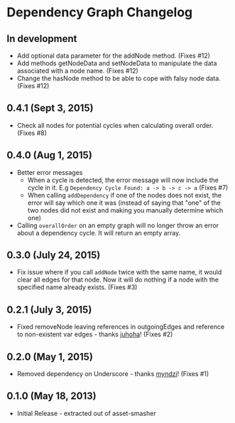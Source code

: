 # Dependency Graph Changelog

## In development

- Add optional data parameter for the addNode method. (Fixes #12)
- Add methods getNodeData and setNodeData to manipulate the data associated with a node name. (Fixes #12)
- Change the hasNode method to be able to cope with falsy node data. (Fixes #12)

## 0.4.1 (Sept 3, 2015)

- Check all nodes for potential cycles when calculating overall order. (Fixes #8)

## 0.4.0 (Aug 1, 2015)

- Better error messages
    - When a cycle is detected, the error message will now include the cycle in it. E.g `Dependency Cycle Found: a -> b -> c -> a` (Fixes #7)
    - When calling `addDependency` if one of the nodes does not exist, the error will say which one it was (instead of saying that "one" of the two nodes did not exist and making you manually determine which one)
- Calling `overallOrder` on an empty graph will no longer throw an error about a dependency cycle. It will return an empty array.

## 0.3.0 (July 24, 2015)

- Fix issue where if you call `addNode` twice with the same name, it would clear all edges for that node. Now it will do nothing if a node with the specified name already exists. (Fixes #3)

## 0.2.1 (July 3, 2015)

- Fixed removeNode leaving references in outgoingEdges and reference to non-existent var edges - thanks [juhoha](https://github.com/juhoha)! (Fixes #2)

## 0.2.0 (May 1, 2015)

- Removed dependency on Underscore - thanks [myndzi](https://github.com/myndzi)! (Fixes #1)

## 0.1.0 (May 18, 2013)

- Initial Release - extracted out of asset-smasher
